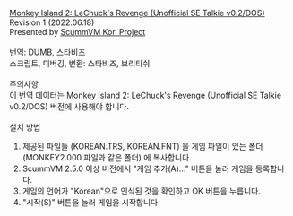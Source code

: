 [Monkey Island 2: LeChuck's Revenge (Unofficial SE Talkie v0.2/DOS)](https://archive.org/details/monkeyisland1and2ute)</br>
Revision 1 (2022.06.18)</br>
Presented by [ScummVM Kor. Project](https://cafe.naver.com/scummkor)</br>
</br>
​번역: DUMB, 스타비즈</br>
스크립트, 디버깅, 변환: 스타비즈, 브리티쉬</br>
</br>
주의사항</br>
이 번역 데이터는 Monkey Island 2: LeChuck's Revenge (Unofficial SE Talkie v0.2/DOS) 버전에 사용해야 합니다.</br>
</br>
설치 방법</br>
1. 제공된 파일들 (KOREAN.TRS, KOREAN.FNT) 을 게임 파일이 있는 폴더 (MONKEY2.000 파일과 같은 폴더) 에 복사합니다.</br>
3. ScummVM 2.5.0 이상 버전에서 "게임 추가(A)..." 버튼을 눌러 게임을 등록합니다.</br>
4. 게임의 언어가 "Korean"으로 인식된 것을 확인하고 OK 버튼을 누릅니다.</br>
5. "시작(S)" 버튼을 눌러 게임을 시작합니다.</br>
